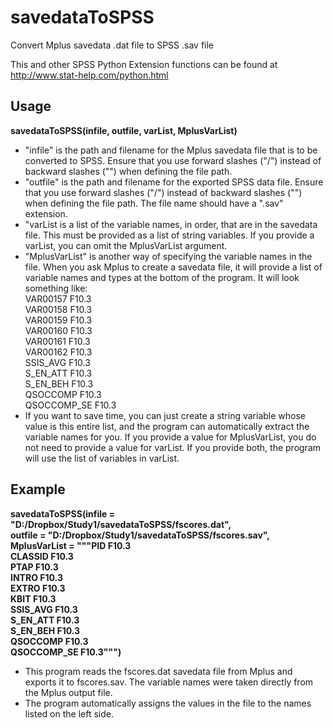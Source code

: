 # savedataToSPSS
Convert Mplus savedata .dat file to SPSS .sav file

This and other SPSS Python Extension functions can be found at http://www.stat-help.com/python.html

## Usage
**savedataToSPSS(infile, outfile, varList, MplusVarList)**
* "infile" is the path and filename for the Mplus savedata file that is to be converted to SPSS. Ensure that you use forward slashes ("/") instead of backward slashes ("\") when defining the file path.
* "outfile" is the path and filename for the exported SPSS data file. Ensure that you use forward slashes ("/") instead of backward slashes ("\") when defining the file path. The file name should have a ".sav" extension. 
* "varList is a list of the variable names, in order, that are in the savedata file. This must be provided as a list of string variables. If you provide a varList, you can omit the MplusVarList argument.
* "MplusVarList" is another way of specifying the variable names in the file. When you ask Mplus to create a savedata file, it will provide a list of variable names and types at the bottom of the program. It will look something like:    
VAR00157       F10.3    
VAR00158       F10.3    
VAR00159       F10.3    
VAR00160       F10.3    
VAR00161       F10.3    
VAR00162       F10.3    
SSIS_AVG       F10.3    
S_EN_ATT       F10.3    
S_EN_BEH       F10.3    
QSOCCOMP       F10.3    
QSOCCOMP_SE    F10.3
* If you want to save time, you can just create a string variable whose value is this entire list, and the program can automatically extract the variable names for you. If you provide a value for MplusVarList, you do not need to provide a value for varList. If you provide both, the program will use the list of variables in varList.

## Example
**savedataToSPSS(infile = "D:/Dropbox/Study1/savedataToSPSS/fscores.dat",   
outfile = "D:/Dropbox/Study1/savedataToSPSS/fscores.sav",    
MplusVarList = """PID       F10.3    
CLASSID       F10.3    
PTAP       F10.3    
INTRO       F10.3    
EXTRO       F10.3    
KBIT       F10.3    
SSIS_AVG       F10.3    
S_EN_ATT       F10.3    
S_EN_BEH       F10.3    
QSOCCOMP       F10.3    
QSOCCOMP_SE    F10.3""")**
* This program reads the fscores.dat savedata file from Mplus and exports it to fscores.sav. The variable names were taken directly from the Mplus output file. 
* The program automatically assigns the values in the file to the names listed on the left side.
